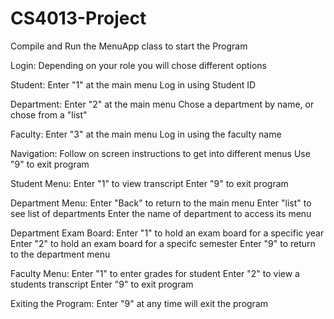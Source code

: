 # CS4013-Project
Compile and Run the MenuApp class to start the Program

Login:
Depending on your role you will chose different options

Student:
Enter "1" at the main menu
Log in using Student ID

Department:
Enter "2" at the main menu
Chose a department by name, or chose from a "list"

Faculty:
Enter "3" at the main menu
Log in using the faculty name

Navigation:
Follow on screen instructions to get into different menus
Use "9" to exit program

Student Menu:
Enter "1" to view transcript
Enter "9" to exit program

Department Menu:
Enter "Back" to return to the main menu
Enter "list" to see list of departments
Enter the name of department to access its menu

Department Exam Board:
Enter "1" to hold an exam board for a specific year
Enter "2" to hold an exam board for a specifc semester
Enter "9" to return to the department menu

Faculty Menu:
Enter "1" to enter grades for student
Enter "2" to view a students transcript
Enter "9" to exit program

Exiting the Program:
Enter "9" at any time will exit the program 